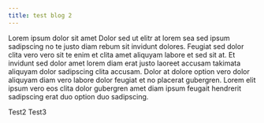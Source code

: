 ```yaml
---
title: test blog 2
---
```


Lorem ipsum dolor sit amet Dolor sed ut elitr at lorem sea sed ipsum sadipscing no te justo diam rebum sit invidunt dolores. Feugiat sed dolor clita vero vero sit te enim et clita amet aliquyam labore et sed sit at. Et invidunt sed dolor amet lorem diam erat justo laoreet accusam takimata aliquyam dolor sadipscing clita accusam. Dolor at dolore option vero dolor aliquyam diam vero labore dolor feugiat et no placerat gubergren. Lorem elit ipsum vero eos clita dolor gubergren amet diam ipsum feugait hendrerit sadipscing erat duo option duo sadipscing.


Test2
Test3
